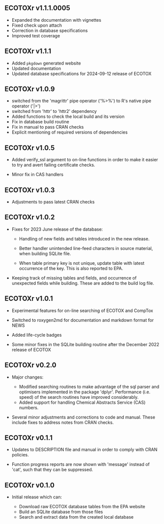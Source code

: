 ECOTOXr v1.1.1.0005
-------------

  * Expanded the documentation with vignettes
  * Fixed check upon attach
  * Correction in database specifications
  * Improved test coverage

ECOTOXr v1.1.1
-------------

  * Added `pkgdown` generated website
  * Updated documentation
  * Updated database specifications for
    2024-09-12 release of ECOTOX

ECOTOXr v1.0.9
-------------

  * switched from the 'magrittr' pipe operator ('%>%')
    to R's native pipe operator ('|>')
  * switched from 'httr' to 'httr2' dependency
  * Added functions to check the local build
    and its version
  * Fix in database build routine
  * Fix in manual to pass CRAN checks
  * Explicit mentioning of required versions
    of dependencies

ECOTOXr v1.0.5
-------------

  * Added verify_ssl argument to on-line
    functions in order to make it easier to
    try and avert failing certificate checks.
    
  * Minor fix in CAS handlers

ECOTOXr v1.0.3
-------------

  * Adjustments to pass latest CRAN checks

ECOTOXr v1.0.2
-------------

  * Fixes for 2023 June release of the database:
  
    * Handling of new fields and tables introduced
      in the new release.
  
    * Better handler unintended line-feed characters
      in source material, when building SQLite file.
    
    * When table primary key is not unique, update
      table with latest occurrence of the key.
      This is also reported to EPA.
  
  * Keeping track of missing tables and fields, and
    occurrence of unexpected fields while building.
    These are added to the build log file.

ECOTOXr v1.0.1
-------------

  * Experimental features for on-line searching of
    ECOTOX and CompTox

  * Switched to roxygen2md for documentation and
    markdown format for NEWS

  * Added life-cycle badges

  * Some minor fixes in the SQLite building routine
    after the December 2022 release of ECOTOX

ECOTOXr v0.2.0
-------------

  * Major changes:

    * Modified searching routines to make advantage of
      the sql parser and optimisers implemented in
      the package 'dplyr'. Performance (i.e. speed) of the
      search routines have improved considerably.
    * Added support for handling Chemical Abstracts
      Service (CAS) numbers.

  * Several minor adjustments and corrections to code
    and manual. These include fixes to address notes
    from CRAN checks.

ECOTOXr v0.1.1
-------------

  * Updates to DESCRIPTION file and manual in order to
    comply with CRAN policies.
  
  * Function progress reports are now shown with 'message'
    instead of 'cat', such that they can be suppressed.

ECOTOXr v0.1.0
-------------

  * Initial release which can:

    * Download raw ECOTOX database tables from the EPA website
    * Build an SQLite database from those files
    * Search and extract data from the created local database
